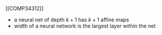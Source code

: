 [[COMP34312]]

- a neural net of depth $k+1$ has $k+1$ affine maps
- width of a neural network is the largest layer within the net